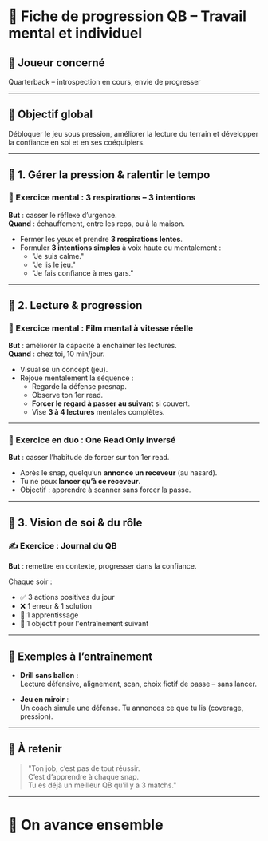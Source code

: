 
# 📘 Fiche de progression QB – Travail mental et individuel

## 👤 Joueur concerné
Quarterback – introspection en cours, envie de progresser

---

## 🎯 Objectif global
Débloquer le jeu sous pression, améliorer la lecture du terrain et développer la confiance en soi et en ses coéquipiers.

---

## 🔁 1. Gérer la pression & ralentir le tempo

### 🧘 Exercice mental : 3 respirations – 3 intentions
**But** : casser le réflexe d’urgence.  
**Quand** : échauffement, entre les reps, ou à la maison.

- Fermer les yeux et prendre **3 respirations lentes**.
- Formuler **3 intentions simples** à voix haute ou mentalement :
  - "Je suis calme."
  - "Je lis le jeu."
  - "Je fais confiance à mes gars."

---

## 🎯 2. Lecture & progression

### 🎥 Exercice mental : Film mental à vitesse réelle
**But** : améliorer la capacité à enchaîner les lectures.  
**Quand** : chez toi, 10 min/jour.

- Visualise un concept (jeu).
- Rejoue mentalement la séquence :
  - Regarde la défense presnap.
  - Observe ton 1er read.
  - **Forcer le regard à passer au suivant** si couvert.
  - Vise **3 à 4 lectures** mentales complètes.

---

### 🏈 Exercice en duo : One Read Only inversé
**But** : casser l’habitude de forcer sur ton 1er read.

- Après le snap, quelqu’un **annonce un receveur** (au hasard).
- Tu ne peux **lancer qu’à ce receveur**.
- Objectif : apprendre à scanner sans forcer la passe.

---

## 🧠 3. Vision de soi & du rôle

### ✍️ Exercice : Journal du QB
**But** : remettre en contexte, progresser dans la confiance.

Chaque soir :
- ✅ 3 actions positives du jour
- ❌ 1 erreur & 1 solution
- 🧠 1 apprentissage
- 🎯 1 objectif pour l'entraînement suivant

---

## 🧰 Exemples à l’entraînement

- **Drill sans ballon** :  
  Lecture défensive, alignement, scan, choix fictif de passe – sans lancer.

- **Jeu en miroir** :  
  Un coach simule une défense. Tu annonces ce que tu lis (coverage, pression).

---

## 🧾 À retenir

> "Ton job, c’est pas de tout réussir.  
> C’est d’apprendre à chaque snap.  
> Tu es déjà un meilleur QB qu’il y a 3 matchs."

---

# 💪 On avance ensemble
